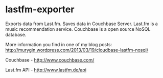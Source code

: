 lastfm-exporter
===============

Exports data from Last.fm. Saves data in Couchbase Server.
Last.fm is a music recommendation service. Couchbase is a open source NoSQL database.

More information you find in one of my blog posts:
http://murygin.wordpress.com/2013/03/19/cloudbase-lastfm-nosql/

Couchbase - http://www.couchbase.com/

Last.fm API - http://www.lastfm.de/api


